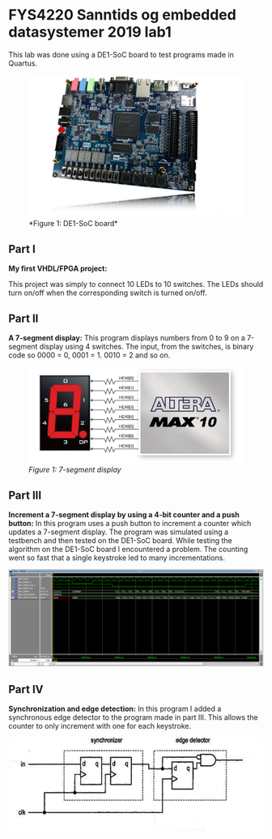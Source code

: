# FYS4220 Sanntids og embedded datasystemer 2019 lab1

This lab was done using a DE1-SoC board to test programs made in Quartus.
<figure>
  <img src="/image_files/fpga.jpg" alt="my alt text"/>
  <figcaption> *Figure 1: DE1-SoC board* </figcaption>
</figure>

## Part I
**My first VHDL/FPGA project:**

This project was simply to connect 10 LEDs to 10 switches. 
The LEDs should turn on/off when the corresponding switch is turned on/off.

## Part II
**A 7-segment display:**
This program displays numbers from 0 to 9 on a 7-segment display using 4 switches.
The input, from the switches, is binary code so 0000 = 0, 0001 = 1. 0010 = 2 and so on.
<figure>
  <img src="/image_files/sevenSegment.png/">
  <figcaption> <i>Figure 1: 7-segment display</i> </figcaption>
</figure>



## Part III
**Increment a 7-segment display by using a 4-bit counter and a push button:**
In this program uses a push button to increment a counter which updates a 7-segment display. The program was simulated using a testbench and then tested on the DE1-SoC board. While testing the algorithm on the DE1-SoC board I encountered a problem. The counting went so fast that a single keystroke led to many incrementations. 

![simulation result](/image_files/VHDL_simulation.png)

## Part IV
**Synchronization and edge detection:**
In this program I added a synchronous edge detector to the program made in part III. This allows the counter to only increment with one for each keystroke.

![Edge detection](/image_files/edge_detect.JPG)

